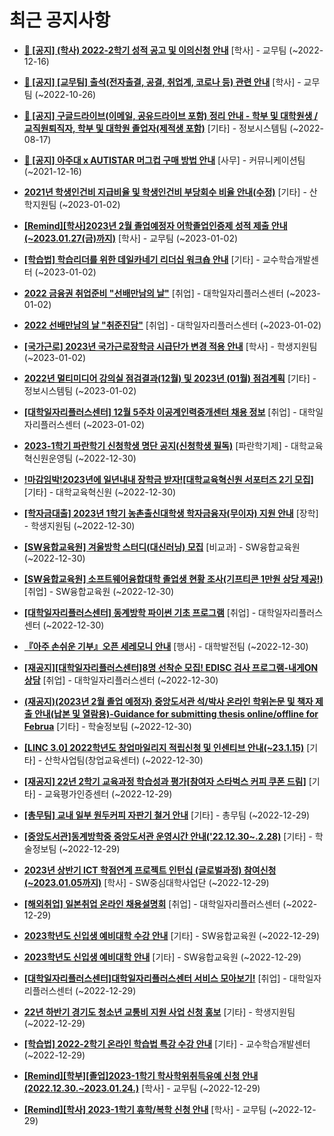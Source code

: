 # 최근 공지사항

* **[📌 [공지] (학사) 2022-2학기 성적 공고 및 이의신청 안내](http://ajou.ac.kr/kr/ajou/notice.do?mode=view&amp;articleNo=207751&amp;article.offset=0&amp;articleLimit=30)**
 [학사] - 교무팀 (~2022-12-16)

* **[📌 [공지] [교무팀] 출석(전자출결, 공결, 취업계, 코로나 등) 관련 안내](http://ajou.ac.kr/kr/ajou/notice.do?mode=view&amp;articleNo=205552&amp;article.offset=0&amp;articleLimit=30)**
 [학사] - 교무팀 (~2022-10-26)

* **[📌 [공지] 구글드라이브(이메일, 공유드라이브 포함) 정리 안내 - 학부 및 대학원생 / 교직원퇴직자, 학부 및 대학원 졸업자(제적생 포함)](http://ajou.ac.kr/kr/ajou/notice.do?mode=view&amp;articleNo=202858&amp;article.offset=0&amp;articleLimit=30)**
 [기타] - 정보시스템팀 (~2022-08-17)

* **[📌 [공지] 아주대 x AUTISTAR 머그컵 구매 방법 안내](http://ajou.ac.kr/kr/ajou/notice.do?mode=view&amp;articleNo=147976&amp;article.offset=0&amp;articleLimit=30)**
 [사무] - 커뮤니케이션팀 (~2021-12-16)

* **[2021년 학생인건비 지급비율 및 학생인건비 부당회수 비율 안내(수정)](http://ajou.ac.kr/kr/ajou/notice.do?mode=view&amp;articleNo=208275&amp;article.offset=0&amp;articleLimit=30)**
 [기타] - 산학지원팀 (~2023-01-02)

* **[[Remind][학사]2023년 2월 졸업예정자 어학졸업인증제 성적 제출 안내(~2023.01.27(금)까지)](http://ajou.ac.kr/kr/ajou/notice.do?mode=view&amp;articleNo=208274&amp;article.offset=0&amp;articleLimit=30)**
 [학사] - 교무팀 (~2023-01-02)

* **[[학습법] 학습리더를 위한 데일카네기 리더십 워크숍 안내](http://ajou.ac.kr/kr/ajou/notice.do?mode=view&amp;articleNo=208270&amp;article.offset=0&amp;articleLimit=30)**
 [기타] - 교수학습개발센터 (~2023-01-02)

* **[2022 금융권 취업준비 &quot;선배만남의 날&quot;](http://ajou.ac.kr/kr/ajou/notice.do?mode=view&amp;articleNo=208259&amp;article.offset=0&amp;articleLimit=30)**
 [취업] - 대학일자리플러스센터 (~2023-01-02)

* **[2022 선배만남의 날 &quot;취준진담&quot;](http://ajou.ac.kr/kr/ajou/notice.do?mode=view&amp;articleNo=208258&amp;article.offset=0&amp;articleLimit=30)**
 [취업] - 대학일자리플러스센터 (~2023-01-02)

* **[[국가근로] 2023년 국가근로장학금 시급단가 변경 적용 안내](http://ajou.ac.kr/kr/ajou/notice.do?mode=view&amp;articleNo=208257&amp;article.offset=0&amp;articleLimit=30)**
 [학사] - 학생지원팀 (~2023-01-02)

* **[2022년 멀티미디어 강의실 점검결과(12월) 및 2023년 (01월) 점검계획](http://ajou.ac.kr/kr/ajou/notice.do?mode=view&amp;articleNo=208250&amp;article.offset=0&amp;articleLimit=30)**
 [기타] - 정보시스템팀 (~2023-01-02)

* **[[대학일자리플러스센터] 12월 5주차 이공계인력중개센터 채용 정보](http://ajou.ac.kr/kr/ajou/notice.do?mode=view&amp;articleNo=208244&amp;article.offset=0&amp;articleLimit=30)**
 [취업] - 대학일자리플러스센터 (~2023-01-02)

* **[2023-1학기 파란학기 신청학생 명단 공지(신청학생 필독)](http://ajou.ac.kr/kr/ajou/notice.do?mode=view&amp;articleNo=208232&amp;article.offset=0&amp;articleLimit=30)**
 [파란학기제] - 대학교육혁신원운영팀 (~2022-12-30)

* **[!마감임박!2023년에 일년내내 장학금 받자![대학교육혁신원 서포터즈 2기 모집]](http://ajou.ac.kr/kr/ajou/notice.do?mode=view&amp;articleNo=208231&amp;article.offset=0&amp;articleLimit=30)**
 [기타] - 대학교육혁신원 (~2022-12-30)

* **[[학자금대출] 2023년 1학기 농촌출신대학생 학자금융자(무이자) 지원 안내](http://ajou.ac.kr/kr/ajou/notice.do?mode=view&amp;articleNo=208225&amp;article.offset=0&amp;articleLimit=30)**
 [장학] - 학생지원팀 (~2022-12-30)

* **[[SW융합교육원] 겨울방학 스터디(대신러닝) 모집](http://ajou.ac.kr/kr/ajou/notice.do?mode=view&amp;articleNo=208215&amp;article.offset=0&amp;articleLimit=30)**
 [비교과] - SW융합교육원 (~2022-12-30)

* **[[SW융합교육원] 소프트웨어융합대학 졸업생 현황 조사(기프티콘 1만원 상당 제공!)](http://ajou.ac.kr/kr/ajou/notice.do?mode=view&amp;articleNo=208214&amp;article.offset=0&amp;articleLimit=30)**
 [취업] - SW융합교육원 (~2022-12-30)

* **[[대학일자리플러스센터] 동계방학 파이썬 기초 프로그램](http://ajou.ac.kr/kr/ajou/notice.do?mode=view&amp;articleNo=208210&amp;article.offset=0&amp;articleLimit=30)**
 [취업] - 대학일자리플러스센터 (~2022-12-30)

* **[『아주 손쉬운 기부』오픈 세레모니 안내](http://ajou.ac.kr/kr/ajou/notice.do?mode=view&amp;articleNo=208203&amp;article.offset=0&amp;articleLimit=30)**
 [행사] - 대학발전팀 (~2022-12-30)

* **[[재공지][대학일자리플러스센터]8명 선착순 모집! EDISC 검사 프로그램-내게ON상담](http://ajou.ac.kr/kr/ajou/notice.do?mode=view&amp;articleNo=208201&amp;article.offset=0&amp;articleLimit=30)**
 [취업] - 대학일자리플러스센터 (~2022-12-30)

* **[(재공지)(2023년 2월 졸업 예정자) 중앙도서관 석/박사 온라인 학위논문 및 책자 제출 안내(납본 및 열람용)-Guidance for submitting thesis online/offline for Februa](http://ajou.ac.kr/kr/ajou/notice.do?mode=view&amp;articleNo=208197&amp;article.offset=0&amp;articleLimit=30)**
 [기타] - 학술정보팀 (~2022-12-30)

* **[[LINC 3.0] 2022학년도 창업마일리지 적립신청 및 인센티브 안내(~23.1.15)](http://ajou.ac.kr/kr/ajou/notice.do?mode=view&amp;articleNo=208193&amp;article.offset=0&amp;articleLimit=30)**
 [기타] - 산학사업팀(창업교육센터) (~2022-12-30)

* **[[재공지] 22년 2학기 교육과정 학습성과 평가[참여자 스타벅스 커피 쿠폰 드림]](http://ajou.ac.kr/kr/ajou/notice.do?mode=view&amp;articleNo=208183&amp;article.offset=0&amp;articleLimit=30)**
 [기타] - 교육평가인증센터 (~2022-12-29)

* **[[총무팀] 교내 일부 원두커피 자판기 철거 안내](http://ajou.ac.kr/kr/ajou/notice.do?mode=view&amp;articleNo=208166&amp;article.offset=0&amp;articleLimit=30)**
 [기타] - 총무팀 (~2022-12-29)

* **[[중앙도서관]동계방학중 중앙도서관 운영시간 안내(&#x27;22.12.30~.2.28)](http://ajou.ac.kr/kr/ajou/notice.do?mode=view&amp;articleNo=208157&amp;article.offset=0&amp;articleLimit=30)**
 [기타] - 학술정보팀 (~2022-12-29)

* **[2023년 상반기 ICT 학점연계 프로젝트 인턴십 (글로벌과정) 참여신청(~2023.01.05까지)](http://ajou.ac.kr/kr/ajou/notice.do?mode=view&amp;articleNo=208155&amp;article.offset=0&amp;articleLimit=30)**
 [학사] - SW중심대학사업단 (~2022-12-29)

* **[[해외취업] 일본취업 온라인 채용설명회](http://ajou.ac.kr/kr/ajou/notice.do?mode=view&amp;articleNo=208154&amp;article.offset=0&amp;articleLimit=30)**
 [취업] - 대학일자리플러스센터 (~2022-12-29)

* **[2023학년도 신입생 예비대학 수강 안내](http://ajou.ac.kr/kr/ajou/notice.do?mode=view&amp;articleNo=208153&amp;article.offset=0&amp;articleLimit=30)**
 [기타] - SW융합교육원 (~2022-12-29)

* **[2023학년도 신입생 예비대학 안내](http://ajou.ac.kr/kr/ajou/notice.do?mode=view&amp;articleNo=208152&amp;article.offset=0&amp;articleLimit=30)**
 [기타] - SW융합교육원 (~2022-12-29)

* **[[대학일자리플러스센터]대학일자리플러스센터 서비스 모아보기!](http://ajou.ac.kr/kr/ajou/notice.do?mode=view&amp;articleNo=208151&amp;article.offset=0&amp;articleLimit=30)**
 [취업] - 대학일자리플러스센터 (~2022-12-29)

* **[22년 하반기 경기도 청소년 교통비 지원 사업 신청 홍보](http://ajou.ac.kr/kr/ajou/notice.do?mode=view&amp;articleNo=208150&amp;article.offset=0&amp;articleLimit=30)**
 [기타] - 학생지원팀 (~2022-12-29)

* **[[학습법] 2022-2학기 온라인 학습법 특강 수강 안내](http://ajou.ac.kr/kr/ajou/notice.do?mode=view&amp;articleNo=208136&amp;article.offset=0&amp;articleLimit=30)**
 [기타] - 교수학습개발센터 (~2022-12-29)

* **[[Remind][학부][졸업]2023-1학기 학사학위취득유예 신청 안내(2022.12.30.~2023.01.24.)](http://ajou.ac.kr/kr/ajou/notice.do?mode=view&amp;articleNo=208127&amp;article.offset=0&amp;articleLimit=30)**
 [학사] - 교무팀 (~2022-12-29)

* **[[Remind][학사] 2023-1학기 휴학/복학 신청 안내](http://ajou.ac.kr/kr/ajou/notice.do?mode=view&amp;articleNo=208126&amp;article.offset=0&amp;articleLimit=30)**
 [학사] - 교무팀 (~2022-12-29)
